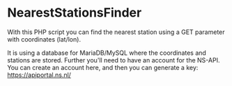 # NearestStationsFinder
With this PHP script you can find the nearest station using a GET parameter with coordinates (lat/lon).

It is using a database for MariaDB/MySQL where the coordinates and stations are stored. 
Further you'll need to have an account for the NS-API. You can create an account here, and then you can 
generate a key: https://apiportal.ns.nl/
